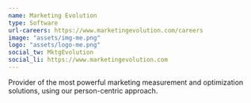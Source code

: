 ```yaml
---
name: Marketing Evolution
type: Software
url-careers: https://www.marketingevolution.com/careers
image: "assets/img-me.png"
logo: "assets/logo-me.png"
social_tw: MktgEvolution
social_li: https://www.marketingevolution.com
---
```


Provider of the most powerful marketing measurement and optimization solutions, using our person-centric approach.
